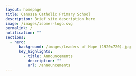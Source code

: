 ```yaml
---
layout: homepage
title: Canossa Catholic Primary School
description: Brief site description here
image: /images/isomer-logo.svg
permalink: /
notification: ""
sections:
  - hero:
      background: /images/Leaders of Hope (1920x720).jpg
      key_highlights:
        - title: Announcements
          description: ""
          url: /announcements
---
```

